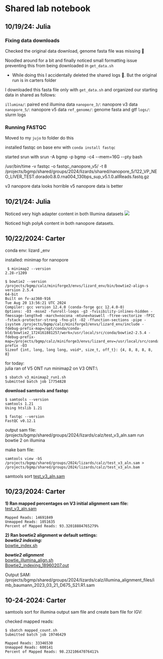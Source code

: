 # Shared lab notebook

## 10/19/24: Julia 

### Fixing data downloads

Checked the original data download, genome fasta file was missing :exploding_head:

Noodled around for a bit and finally noticed small formatting issue preventing this from being downloaded in `get_data.sh`

- While doing this I accidentally deleted the shared logs :angel:. But the original run is in carters folder

I downloaded this fasta file only with `get_data.sh` and organized our starting data in shared as follows:

`illumina/`: paired end illumina data
`nanopore_3/`: nanopore v3 data
`nanopore_5/`: nanopore v5 data
`ref_genome/`: genome fasta and gtf
`logs/`: slurm logs

### Running FASTQC

Moved to my `jujo` to folder do this

installed fastqc on base env with `conda install fastqc`

started srun with 
srun -A bgmp -p bgmp -c4 --mem=16G --pty bash

/usr/bin/time -v fastqc -o fastqc_nanopore_v5/ -t 8 /projects/bgmp/shared/groups/2024/lizards/shared/nanopore_5/122_VP_NEO_LIVER_TEST.dorado0.8.0.rna004_130bps_sup_v5.1.0.allReads.fastq.gz

v3 nanopore data looks horrible
v5 nanopore data is better 

## 10/21/24: Julia

Noticed very high adapter content in both Illumina datasets
![](../jujo/fastqc_illumina/imb_baumann_2023_03_21_D675_S21.R1_fastqc/Images/adapter_content.png)

Noticed high polyA content in both nanopore datasets.

## 10/22/2024: Carter 

conda env: lizard _env 

installed: 
minimap for nanopore
```
 $ minimap2 --version
2.28-r1209                     
```

```
$ bowtie2 --version
/projects/bgmp/calz/miniforge3/envs/lizard_env/bin/bowtie2-align-s version 2.5.4
64-bit
Built on fv-az360-916
Tue Aug 20 13:56:21 UTC 2024
Compiler: gcc version 12.4.0 (conda-forge gcc 12.4.0-0) 
Options: -O3 -msse2 -funroll-loops -g3 -fvisibility-inlines-hidden -fmessage-length=0 -march=nocona -mtune=haswell -ftree-vectorize -fPIC -fstack-protector-strong -fno-plt -O2 -ffunction-sections -pipe -isystem /projects/bgmp/calz/miniforge3/envs/lizard_env/include -fdebug-prefix-map=/opt/conda/conda-bld/bowtie2_1724161881257/work=/usr/local/src/conda/bowtie2-2.5.4 -fdebug-prefix-map=/projects/bgmp/calz/miniforge3/envs/lizard_env=/usr/local/src/conda-prefix -O3
Sizeof {int, long, long long, void*, size_t, off_t}: {4, 8, 8, 8, 8, 8}
```
for today:\
julia ran of V5 ONT
run minimap2 on V3 ONT:\
```
$ sbatch v3_minimap2_run1.sh 
Submitted batch job 17754828
```
**download samtools and fastqc**
```
$ samtools --version                                                                                                   
samtools 1.21
Using htslib 1.21
```
```
$ fastqc --version                                                                                                          
FastQC v0.12.1                         
```
output sam file: /projects/bgmp/shared/groups/2024/lizards/calz/test_v3_aln.sam
run bowtie 2 on illumina 

make bam file: 
```
samtools view -bS /projects/bgmp/shared/groups/2024/lizards/calz/test_v3_aln.sam > /projects/bgmp/shared/groups/2024/lizards/calz/test_v3_aln.bam
```
samtools sort [test_v3_aln.sam](../calz/test_v3_aln.sam)

## 10/23/2024: Carter 

**1) Ran mapped percentages on V3 initial alignment sam file:**\
[test_v3_aln.sam](../calz/V3_alignment_files/test_v3_aln.sam)

```
Mapped Reads: 14691849
Unmapped Reads: 1051635
Percent of Mapped Reads: 93.32018884765279%
```

**2) Ran bowtie2 alignment  w default settings:**\
***bowtie2 indexing:***\
[bowtie_index.sh](../calz/bowtie_index.sh)

***bowtie2 alignment***\
[bowtie_illumina_align.sh](../calz/bowtie_illumina_align.sh)\
[Bowtie2_indexing_18960207.out](../calz/important_slurm_outs/Bowtie2_indexing_18960207.out)

Output SAM: 
/projects/bgmp/shared/groups/2024/lizards/calz/illumina_alignment_files/imb_baumann_2023_03_21_D675_S21.R1.sam

## 10-24-2024: Carter
samtools sort for illumina output sam file and create bam file for IGV: 

checked mapped reads: 
```
$ sbatch mapped_count.sh 
Submitted batch job 19746429
```
```
Mapped Reads: 33346530
Unmapped Reads: 600141
Percent of Mapped Reads: 98.23210647076411%
```
